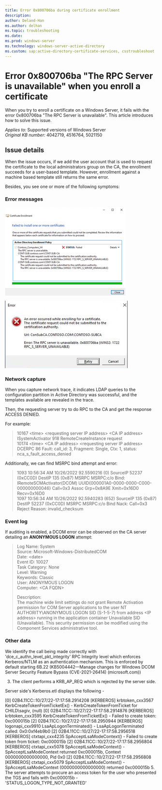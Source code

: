 ```yaml
---
title: Error 0x800706ba during certificate enrollment
description: 
author: Deland-Han
ms.author: delhan
ms.topic: troubleshooting
ms.date: 
ms.prod: windows-server
ms.technology: windows-server-active-directory
ms.custom: sap:active-directory-certificate-services, csstroubleshoot
---
```

# Error 0x800706ba "The RPC Server is unavailable" when you enroll a certificate

When you try to enroll a certificate on a Windows Server, it fails with the error 0x800706ba "The RPC Server is unavailable". This article introduces how to solve this issue.

_Applies to:_ Supported versions of Windows Server  
_Original KB number:_ 4042719, 4516764, 5021150  

## Issue details

When the issue occurs, if we add the user account that is used to request the certificate to the local administrators group on the CA, the enrollment succeeds for a user-based template. However, enrollment against a machine based template still returns the same error.

Besides, you see one or more of the following symptoms:

### Error messages

![picture 1](media/error-0x800706ba-certificate-enrollment/4d750ee77ec6e0bc3cb062a2cb488deafc4d1e5fd524b8a8e72469c63fe0fd6c.png)  

![picture 2](media/error-0x800706ba-certificate-enrollment/fb00b24e1902d40c5f6dd195ee9b3c35ecf2ac28e7338b3a11276d1b1ff09b2c.png)  

### Network capture

When you capture network trace, it indicates LDAP queries to the configuration partition in Active Directory was successful, and the templates available are revealed in the trace.

Then, the requesting server try to do RPC to the CA and get the response ACCESS DENIED.

For example:

> 10167 \<time\> \<requesting server IP address\> \<CA IP address\> ISystemActivator 918 RemoteCreateInstance request  
> 10174 \<time\> \<CA IP address\> \<requesting server IP address\> DCERPC 86 Fault: call_id: 3, Fragment: Single, Ctx: 1, status: nca_s_fault_access_denied

Additionally, we can find MSRPC bind attempt and error:

> 1093    10:56:34 AM 10/26/2022    92.5590216     (0)    SourceIP    52237 (0xCC0D)    DestIP    135 (0x87)    MSRPC    MSRPC:c/o Bind: IRemoteSCMActivator(DCOM) UUID{000001A0-0000-0000-C000-000000000046}  Call=0x3  Assoc Grp=0x8A9E  Xmit=0x16D0  Recv=0x16D0  
> 1097    10:56:34 AM 10/26/2022    92.5940283     (652)    SourceIP    135 (0x87)    DestIP    52237 (0xCC0D)    MSRPC    MSRPC:c/o Bind Nack:  Call=0x3  Reject Reason: invalid_checksum

### Event log

If auditing is enabled, a DCOM error can be observed on the CA server detailing an **ANONYMOUS LOGON** attempt:

> Log Name: System  
> Source: Microsoft-Windows-DistributedCOM  
> Date: \<date\>  
> Event ID: 10027  
> Task Category: None  
> Level: Warning  
> Keywords: Classic  
> User: ANONYMOUS LOGON  
> Computer: \<CA FQDN\>
>
> Description:  
> The machine wide limit settings do not grant Remote Activation permission for COM Server applications to the user NT AUTHORITY\ANONYMOUS LOGON SID (S-1-5-7) from address \<IP address\> running in the application container Unavailable SID (Unavailable). This security permission can be modified using the Component Services administrative tool.

### Other data

We identify the call being made correctly with 'dce_c_authn_level_pkt_integrity' RPC Integrity level which enforces Kerberos/NTLM as an authentication mechanism. This is enforced by default starting 6B.22 (KB5004442—Manage changes for Windows DCOM Server Security Feature Bypass (CVE-2021-26414) (microsoft.com))

3. The client performs a KRB_AP_REQ which is rejected by the server side.



Server side's Kerberos.etl displays the following -

[0] 02B4.11CC::10/27/22-17:17:58.2914208 [KERBEROS] krbtoken_cxx3567 KerbCreateTokenFromTicketEx() - KerbCreateTokenFromTicket for CHILD\sagiv, (null)
[0] 02B4.11CC::10/27/22-17:17:58.2914876 [KERBEROS] krbtoken_cxx3595 KerbCreateTokenFromTicketEx() - Failed to create token: 0xc000015b
[2] 02B4.11CC::10/27/22-17:17:58.2950944 [KERBEROS] logonapi_cxx9910 LsaApLogonTerminated() - LsaApLogonTerminated called: 0x0:0xf4eb9b0
[2] 02B4.11CC::10/27/22-17:17:58.2956518 [KERBEROS] ctxtapi_cxx4235 SpAcceptLsaModeContext() - Failed to create token from ticket: 0xc000015b
[2] 02B4.11CC::10/27/22-17:17:58.2956804 [KERBEROS] ctxtapi_cxx5078 SpAcceptLsaModeContext() - SpAcceptLsaModeContext returned 0xc000015b, Context 0000000000000000, Pid 0x0
[2] 02B4.11CC::10/27/22-17:17:58.2956808 [KERBEROS] ctxtapi_cxx5079 SpAcceptLsaModeContext() - SpAcceptLsaModeContext (0000000000000000) returned 0xc000015b
5. The server attempts to procure an access token for the user who presented the TGS and fails with 0xc000015b - 'STATUS_LOGON_TYPE_NOT_GRANTED'

